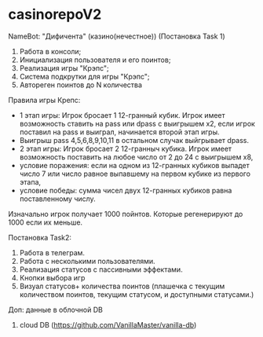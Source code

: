 # casinorepoV2
NameBot: "Дифичента" (казино(нечестное)) (Постановка Task 1)
1. Работа в консоли;
2. Инициализация пользователя и его поинтов;
3. Реализация игры "Крэпс";
4. Система подкрутки для игры "Крэпс";
5. Автореген поинтов до N количества

Правила игры Крепс:
- 1 этап игры: Игрок бросает 1 12-гранный кубик. Игрок имеет возможность ставить на pass или dpass с выигрышем х2,
если игрок поставил на pass и выиграл, начинается второй этап игры.
- Выигрыш pass 4,5,6,8,9,10,11 в остальном случак выйгрывает dpass.
- 2 этап игры: Игрок бросает 2 12-гранныч кубика. Игрок имеет возможность поставить на любое число от 2 до 24 с выигрышем х8,
- условие поражения: если на одном из 12-гранных кубиков выпадет число 7 или число равное выпавшему на первом кубике из первого этапа,
- условие победы: сумма чисел двух 12-гранных кубиков равна поставленному числу.

Изначально игрок получает 1000 пойнтов. Которые регенерируют до 1000 если их меньше.

Постановка Task2:

1. Работа в телеграм.
2. Работа с несколькими пользователями. 
3. Реализация статусов с пассивными эффектами. 
4. Кнопки выбора игр 
5. Визуал статусов+ количества поинтов (плашечка с текущим количеством поинтов, текущим статусом, и доступными статусами.)             

Доп: данные в облочной DB

1) cloud DB (https://github.com/VanillaMaster/vanilla-db)

